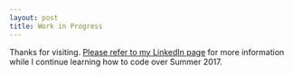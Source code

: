 ```yaml
---
layout: post
title: Work in Progress
---
```


Thanks for visiting. [Please refer to my LinkedIn page](https://linkedin.com/in/leppekja) for more information while I continue learning how to code over Summer 2017. 
